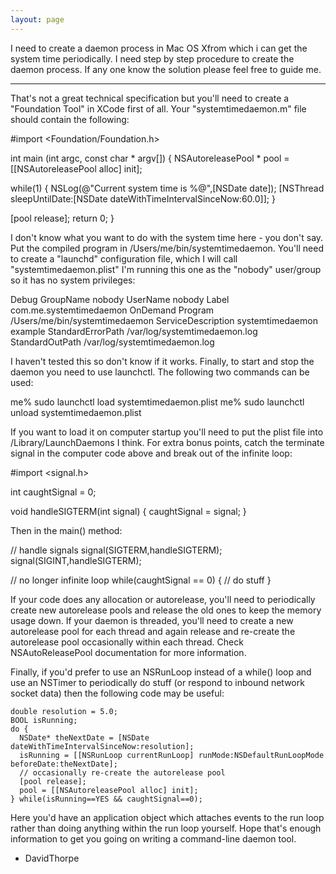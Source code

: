 ```yaml
---
layout: page
---
```


I need to create a daemon process in Mac OS Xfrom which i can get the system time periodically. I need step by step procedure to create the daemon process. If any one know the solution please feel free to guide me.

----

That's not a great technical specification but you'll need to create a "Foundation Tool" in XCode first of all. Your "systemtimedaemon.m" file should contain the following:

    
#import <Foundation/Foundation.h>

int main (int argc, const char * argv[]) {
 NSAutoreleasePool * pool = [[NSAutoreleasePool alloc] init];

 while(1) {
   NSLog(@"Current system time is %@",[NSDate date]);
   [NSThread sleepUntilDate:[NSDate dateWithTimeIntervalSinceNow:60.0]];
 }

 [pool release];
 return 0;
}



I don't know what you want to do with the system time here - you don't say. Put the compiled program in /Users/me/bin/systemtimedaemon. You'll need to create a "launchd" configuration file, which I will call "systemtimedaemon.plist" I'm running this one as the "nobody" user/group so it has no system privileges:

    
<?xml version="1.0" encoding="UTF-8"?>
<!DOCTYPE plist PUBLIC "-//Apple Computer//DTD PLIST 1.0//EN" "http://www.apple.com/DTDs/PropertyList-1.0.dtd">
<plist version="1.0">
<dict>
	<key>Debug</key>
	<false/>
	<key>GroupName</key>
	<string>nobody</string>
	<key>UserName</key>
	<string>nobody</string>
	<key>Label</key>
	<string>com.me.systemtimedaemon</string>
	<key>OnDemand</key>
	<false/>
	<key>Program</key>
	<string>/Users/me/bin/systemtimedaemon</string>
	<key>ServiceDescription</key>
	<string>systemtimedaemon example</string>
	<key>StandardErrorPath</key>
	<string>/var/log/systemtimedaemon.log</string>
	<key>StandardOutPath</key>
	<string>/var/log/systemtimedaemon.log</string>
</dict>
</plist>



I haven't tested this so don't know if it works. Finally, to start and stop the daemon you need to use launchctl. The following two commands can be used:

    
me% sudo launchctl load systemtimedaemon.plist
me% sudo launchctl unload systemtimedaemon.plist


If you want to load it on computer startup you'll need to put the plist file into /Library/LaunchDaemons I think. For extra bonus points, catch the terminate signal in the computer code above and break out of the infinite loop:

    

#import <signal.h>

int caughtSignal = 0;

void handleSIGTERM(int signal) {
  caughtSignal = signal;
}



Then in the main() method:

    

  // handle signals
  signal(SIGTERM,handleSIGTERM);
  signal(SIGINT,handleSIGTERM);
 
  // no longer infinite loop
  while(caughtSignal == 0) {
    // do stuff
  }



If your code does any allocation or autorelease, you'll need to periodically create new autorelease pools and release the old ones to keep the memory usage down. If your daemon is threaded, you'll need to create a new autorelease pool for each thread and again release and re-create the autorelease pool occasionally within each thread. Check NSAutoReleasePool documentation for more information.

Finally, if you'd prefer to use an NSRunLoop instead of a while() loop and use an NSTimer to periodically do stuff (or respond to inbound network socket data) then the following code may be useful:

    

    double resolution = 5.0;
    BOOL isRunning;
    do {
      NSDate* theNextDate = [NSDate dateWithTimeIntervalSinceNow:resolution]; 
      isRunning = [[NSRunLoop currentRunLoop] runMode:NSDefaultRunLoopMode beforeDate:theNextDate]; 
      // occasionally re-create the autorelease pool
      [pool release];
      pool = [[NSAutoreleasePool alloc] init];	
    } while(isRunning==YES && caughtSignal==0);
  



Here you'd have an application object which attaches events to the run loop rather than doing anything within the run loop yourself. Hope that's enough information to get you going on writing a command-line daemon tool.

- DavidThorpe
